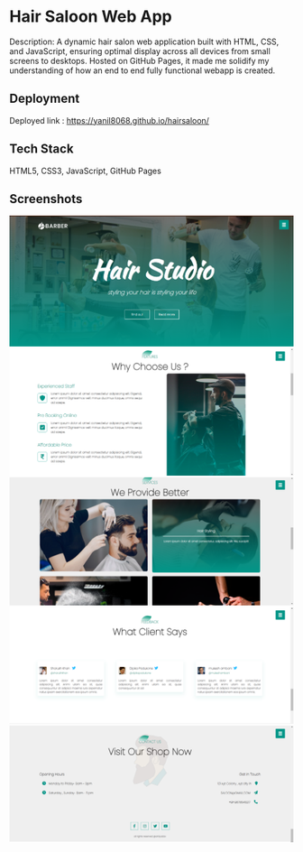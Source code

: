 # Hair Saloon Web App

Description: A dynamic hair salon web application built with HTML, CSS, and JavaScript, ensuring optimal display across all devices from small screens to desktops. Hosted on GitHub Pages, it made me solidify my understanding of how an end to end fully functional webapp is created.

## Deployment

Deployed link : https://yanil8068.github.io/hairsaloon/

## Tech Stack

HTML5, CSS3, JavaScript, GitHub Pages

## Screenshots

![Home](./ImageForReadme/HomePage.png)
![Home](./ImageForReadme/FeaturesPage.png)
![Home](./ImageForReadme/ServicesPage.png)
![Home](./ImageForReadme/FeedbackPage.png)
![Home](./ImageForReadme/ContactPage.png)
